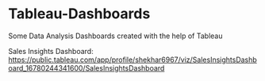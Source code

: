 # Tableau-Dashboards
Some Data Analysis Dashboards created with the help of Tableau

Sales Insights Dashboard: https://public.tableau.com/app/profile/shekhar6967/viz/SalesInsightsDashboard_16780244341600/SalesInsightsDashboard
